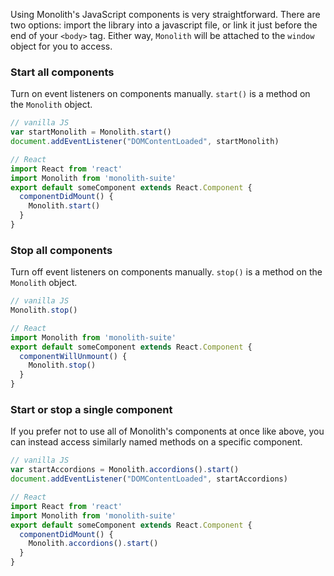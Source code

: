 Using Monolith's JavaScript components is very straightforward. There are two options: import the library into a javascript file, or link it just before the end of your `<body>` tag. Either way, `Monolith` will be attached to the `window` object for you to access.

### Start all components

Turn on event listeners on components manually. `start()` is a method on the `Monolith` object.

```js
// vanilla JS
var startMonolith = Monolith.start()
document.addEventListener("DOMContentLoaded", startMonolith)
```

```js
// React
import React from 'react'
import Monolith from 'monolith-suite'
export default someComponent extends React.Component {
  componentDidMount() {
    Monolith.start()
  }
}
```

### Stop all components

Turn off event listeners on components manually. `stop()` is a method on the `Monolith` object.

```js
// vanilla JS
Monolith.stop()
```

```js
// React
import Monolith from 'monolith-suite'
export default someComponent extends React.Component {
  componentWillUnmount() {
    Monolith.stop()
  }
}
```

### Start or stop a single component

If you prefer not to use all of Monolith's components at once like above, you can instead access similarly named methods on a specific component.

```js
// vanilla JS
var startAccordions = Monolith.accordions().start()
document.addEventListener("DOMContentLoaded", startAccordions)
```

```js
// React
import React from 'react'
import Monolith from 'monolith-suite'
export default someComponent extends React.Component {
  componentDidMount() {
    Monolith.accordions().start()
  }
}
```
